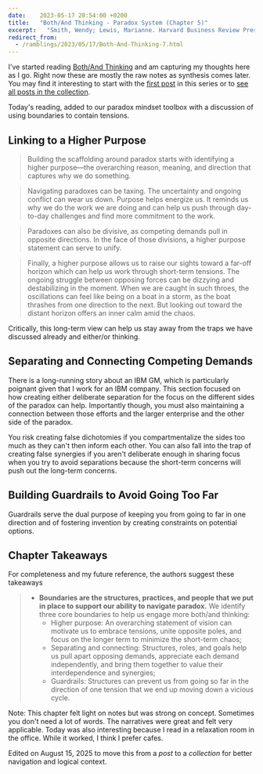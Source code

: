 ```yaml
---
date:    2023-05-17 20:54:00 +0200
title:   "Both/And Thinking - Paradox System (Chapter 5)"
excerpt:   "Smith, Wendy; Lewis, Marianne. Harvard Business Review Press"
redirect_from:
  - /ramblings/2023/05/17/Both-And-Thinking-7.html
---
```


I've started reading [Both/And Thinking](https://bothandthinking.net) and am capturing my thoughts here as I go.  Right now these are mostly the raw notes as synthesis comes later.  You may find it interesting to start with the [first post](/colls/both-and-thinking/1/) in this series or to [see all posts in the collection](/colls/both-and-thinking/index.html).

Today's reading, added to our paradox mindset toolbox with a discussion of using boundaries to contain tensions.

## Linking to a Higher Purpose

> Building the scaffolding around paradox starts with identifying a higher purpose—the overarching reason, meaning, and direction that captures why we do something.

> Navigating paradoxes can be taxing. The uncertainty and ongoing conflict can wear us down. Purpose helps energize us. It reminds us why we do the work we are doing and can help us push through day-to-day challenges and find more commitment to the work.

> Paradoxes can also be divisive, as competing demands pull in opposite directions. In the face of those divisions, a higher purpose statement can serve to unify.

> Finally, a higher purpose allows us to raise our sights toward a far-off horizon which can help us work through short-term tensions. The ongoing struggle between opposing forces can be dizzying and destabilizing in the moment. When we are caught in such throes, the oscillations can feel like being on a boat in a storm, as the boat thrashes from one direction to the next. But looking out toward the distant horizon offers an inner calm amid the chaos.

Critically, this long-term view can help us stay away from the traps we have discussed already and either/or thinking.  

## Separating and Connecting Competing Demands

There is a long-running story about an IBM GM, which is particularly poignant given that I work for an IBM company.  This section focused on how creating either deliberate separation for the focus on the different sides of the paradox can help.  Importantly though, you must also maintaining a connection between those efforts and the larger enterprise and the other side of the paradox.

You risk creating false dichotomies if you compartmentalize the sides too much as they can't then inform each other.  You can also fall into the trap of creating false synergies if you aren't deliberate enough in sharing focus when you try to avoid separations because the short-term concerns will push out the long-term concerns.

## Building Guardrails to Avoid Going Too Far

Guardrails serve the dual purpose of keeping you from going to far in one direction and of fostering invention by creating constraints on potential options.

## Chapter Takeaways

For completeness and my future reference, the authors suggest these takeaways

> - **Boundaries are the structures, practices, and people that we put in place to support our ability to navigate paradox.** We identify three core boundaries to help us engage more both/and thinking:
>   - Higher purpose: An overarching statement of vision can motivate us to embrace tensions, unite opposite poles, and focus on the longer term to minimize the short-term chaos;
>   - Separating and connecting: Structures, roles, and goals help us pull apart opposing demands, appreciate each demand independently, and bring them together to value their interdependence and synergies;
>   - Guardrails: Structures can prevent us from going so far in the direction of one tension that we end up moving down a vicious cycle.

Note: This chapter felt light on notes but was strong on concept.  Sometimes you don't need a lot of words.  The narratives were great and felt very applicable.  Today was also interesting because I read in a relaxation room in the office.  While it worked, I think I prefer cafes.

Edited on August 15, 2025 to move this from a *post* to a *collection* for better navigation and logical context.
